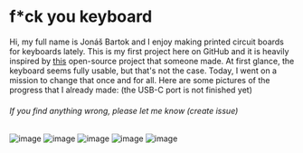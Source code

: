 # f*ck you keyboard
Hi, my full name is Jonáš Bartok and I enjoy making printed circuit boards for keyboards lately. 
This is my first project here on GitHub and it is heavily inspired by [this](https://oshwlab.com/ClosedGL2/fuck-you-mechanical-keyboard) open-source project that someone made. 
At first glance, the keyboard seems fully usable, but that's not the case. Today, I went on a mission to change that once and for all. 
Here are some pictures of the progress that I already made: (the USB-C port is not finished yet) 
###### If you find anything wrong, please let me know (create issue)
![image](https://jednickahk.skauting.cz/wp-content/uploads/2023/07/kicadsch.png)
![image](https://jednickahk.skauting.cz/wp-content/uploads/2023/07/kicadpcb.png)
![image](https://jednickahk.skauting.cz/wp-content/uploads/2023/07/kicad3Drender.png)
![image](https://jednickahk.skauting.cz/wp-content/uploads/2023/07/front.png)
![image](https://jednickahk.skauting.cz/wp-content/uploads/2023/07/closer-look.png)

